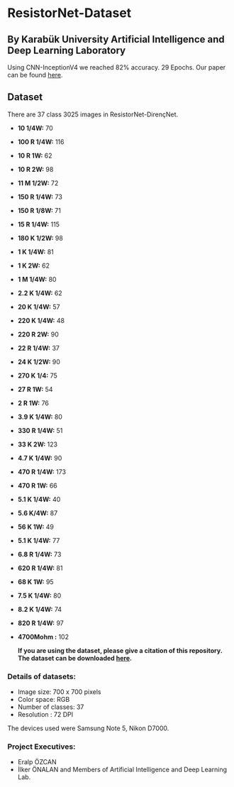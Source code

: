 # ResistorNet-Dataset
## By Karabük University Artificial Intelligence and Deep Learning Laboratory
Using CNN-InceptionV4 we reached 82% accuracy.
29 Epochs.
Our paper can be found [here](https://scribd.com/document/381301116/DirencNet-ResistorNet).

	
## Dataset
There are 37 class 3025 images in ResistorNet-DirençNet.
- **10 1/4W:** 70 
- **100 R 1/4W:** 116
- **10 R 1W:** 62
- **10 R 2W:** 98 
- **11 M 1/2W:** 72 
- **150 R 1/4W:** 73 
- **150 R 1/8W:** 71 
- **15 R 1/4W:** 115  
- **180 K 1/2W:** 98 
- **1 K 1/4W:** 81 
- **1 K 2W:** 62 
- **1 M 1/4W:** 80
- **2.2 K 1/4W:** 62 
- **20 K 1/4W:** 57
- **220 K 1/4W:** 48 
- **220 R 2W:** 90 
- **22 R 1/4W:** 37 
- **24 K 1/2W:** 90
- **270 K 1/4:** 75 
- **27 R 1W:** 54
- **2 R 1W:** 76
- **3.9 K 1/4W:** 80
- **330 R 1/4W:** 51 
- **33 K 2W:** 123
- **4.7 K 1/4W:** 90 
- **470 R 1/4W:** 173 
- **470 R 1W:** 66
- **5.1 K 1/4W:** 40
- **5.6 K/4W:** 87 
- **56 K 1W:** 49 
- **5.1 K 1/4W:** 77 
- **6.8 R 1/4W:** 73 
- **620 R 1/4W:** 81 
- **68 K 1W:** 95 
- **7.5 K 1/4W:** 80 
- **8.2 K 1/4W:** 74 
- **820 R 1/4W:** 97
- **4700Mohm :** 102

  **If you are using the dataset, please give a citation of this repository. The dataset can be downloaded [here](https://goo.gl/exg9Vp).**
### Details of datasets:

- Image size: 700 x 700 pixels
- Color space: RGB
- Number of classes: 37
- Resolution : 72 DPI

The devices used were Samsung Note 5, Nikon D7000.


### Project Executives:
- Eralp ÖZCAN
- İlker ÖNALAN and Members of Artificial Intelligence and Deep Learning Lab.
